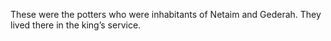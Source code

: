 These were the potters who were inhabitants of Netaim and Gederah. They lived there in the king’s service.
